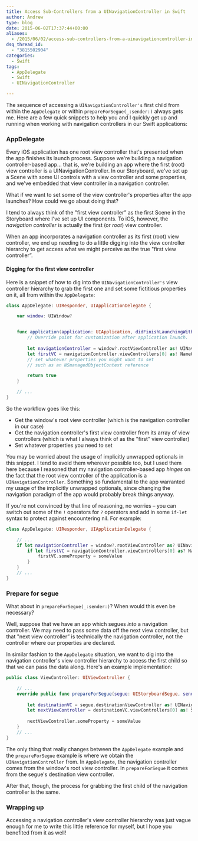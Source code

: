 ```yaml
---
title: Access Sub-Controllers from a UINavigationController in Swift
author: Andrew
type: blog
date: 2015-06-02T17:37:44+00:00
aliases:
  - /2015/06/02/access-sub-controllers-from-a-uinavigationcontroller-in-swift/
dsq_thread_id:
  - "3815502904"
categories:
  - Swift
tags:
  - AppDelegate
  - Swift
  - UINavigationController

---
```

The sequence of accessing a `UINavigationController's` first child from within the `AppDelegate` or within `prepareForSegue(_:sender:)` always gets me. Here are a few quick snippets to help you and I quickly get up and running when working with navigation controllers in our Swift applications:

<a name="app-delegate" class="jump-target"></a>

### AppDelegate

Every iOS application has one root view controller that's presented when the app finishes its launch process. Suppose we're building a navigation controller-based app&#8230; that is, we're building an app where the first (root) view controller is a UINavigationController. In our Storyboard, we've set up a Scene with some UI controls with a view controller and some properties, and we've embedded that view controller in a navigation controller.

What if we want to set some of the view controller's properties after the app launches? How could we go about doing that?

I tend to always think of the "first view controller&#8221; as the first Scene in the Storyboard where I've set up UI components. To iOS, however, the _navigation controller_ is actually the first (or _root_) view controller.

When an app incorporates a navigation controller as its first (root) view controller, we end up needing to do a little digging into the view controller hierarchy to get access what we might perceive as the true "first view controller&#8221;.

<a name="dig-first-view-controller" class="jump-target"></a>

#### Digging for the first view controller

Here is a snippet of how to dig into the `UINavigationController's` view controller hierarchy to grab the first one and set some fictitious properties on it, all from within the `AppDelegate`:

```swift
class AppDelegate: UIResponder, UIApplicationDelegate {

    var window: UIWindow?


    func application(application: UIApplication, didFinishLaunchingWithOptions launchOptions: [NSObject: AnyObject]?) -&gt; Bool {
        // Override point for customization after application launch.
        
        let navigationController = window?.rootViewController as! UINavigationController
        let firstVC = navigationController.viewControllers[0] as! NameOfFirstViewController
        // set whatever properties you might want to set
        // such as an NSmanagedObjectContext reference

        return true
    }

    // ...
}
```

So the workflow goes like this:

  * Get the window's root view controller (which is the navigation controller in our case)
  * Get the navigation controller's first view controller from its array of view controllers (which is what I always think of as the "first&#8221; view controller)
  * Set whatever properties you need to set

You may be worried about the usage of implicitly unwrapped optionals in this snippet. I tend to avoid them wherever possible too, but I used them here because I reasoned that my navigation controller-based app _hinges_ on the fact that the root view controller of the application is a `UINavigationController`. Something so fundamental to the app warranted my usage of the implicitly unwrapped optionals, since changing the navigation paradigm of the app would probably break things anyway.

If you're not convinced by that line of reasoning, no worries – you can switch out some of the `!` operators for `?` operators and add in some `if-let` syntax to protect against encountering nil. For example:

```swift
class AppDelegate: UIResponder, UIApplicationDelegate {

    // ...
    if let navigationController = window?.rootViewController as? UINavigationController {
        if let firstVC = navigationController.viewControllers[0] as? NameOfFirstViewController {
            firstVC.someProperty = someValue
        }
    }
    // ...
}
```

<a name="prepare-for-segue" class="jump-target"></a>

### Prepare for segue

What about in `prepareForSegue(_:sender:)`? When would this even be necessary?

Well, suppose that we have an app which segues _into_ a navigation controller. We may need to pass some data off the next view controller, but that "next view controller&#8221; is technically the navigation controller, not the controller where our properties are declared.

In similar fashion to the `AppDelegate` situation, we want to dig into the navigation controller's view controller hierarchy to access the first child so that we can pass the data along. Here's an example implementation:

```swift
public class ViewController: UIViewController {

    // ...
    override public func prepareForSegue(segue: UIStoryboardSegue, sender: AnyObject?) {
        
        let destinationVC = segue.destinationViewController as! UINavigationController
        let nextViewController = destinationVC.viewControllers[0] as! SecondViewController
        
        nextViewController.someProperty = someValue
    }
    // ...
}
```

The only thing that really changes between the `AppDelegate` example and the `prepareForSegue` example is where we obtain the `UINavigationController` from. In `AppDelegate`, the navigation controller comes from the window's root view controller. In `prepareForSegue` it comes from the segue's destination view controller.

After that, though, the process for grabbing the first child of the navigation controller is the same.

### Wrapping up

Accessing a navigation controller's view controller hierarchy was just vague enough for me to write this little reference for myself, but I hope you benefited from it as well!

<a name="share" class="jump-target"></a>